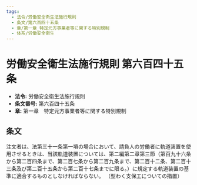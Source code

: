 ```yaml
---
tags:
  - 法令/労働安全衛生法施行規則
  - 条文/第六百四十五条
  - 章/第一章_特定元方事業者等に関する特別規制
  - 体系/労働安全衛生
---
```

# 労働安全衛生法施行規則 第六百四十五条

- **法令:** 労働安全衛生法施行規則
- **条文番号:** 第六百四十五条
- **章:** 第一章　特定元方事業者等に関する特別規制

## 条文
注文者は、法第三十一条第一項の場合において、請負人の労働者に軌道装置を使用させるときは、当該軌道装置については、第二編第二章第三節（第百九十六条から第二百四条まで、第二百七条から第二百九条まで、第二百十二条、第二百十三条及び第二百十五条から第二百十七条までに限る。）に規定する軌道装置の基準に適合するものとしなければならない。
（型わく支保工についての措置）

